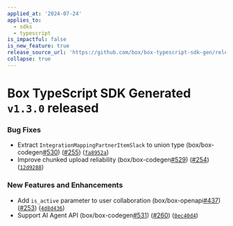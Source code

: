 ```yaml
---
applied_at: '2024-07-24'
applies_to:
  - sdks
  - typescript
is_impactful: false
is_new_feature: true
release_source_url: 'https://github.com/box/box-typescript-sdk-gen/releases/tag/v1.3.0'
collapse: true
---
```


# Box TypeScript SDK Generated `v1.3.0` released

### Bug Fixes

* Extract `IntegrationMappingPartnerItemSlack` to union type (box/box-codegen[#530][1]) ([#255][2]) ([`fa8952a`][3])
* Improve chunked upload reliability (box/box-codegen[#529][4]) ([#254][5]) ([`12d9288`][6])

### New Features and Enhancements

* Add `is_active` parameter to user collaboration (box/box-openapi[#437][7]) ([#253][8]) ([`4d8d436`][9])
* Support AI Agent API (box/box-codegen[#531][10]) ([#260][11]) ([`0ec40d4`][12])

[1]: https://github.com/box/box-typescript-sdk-gen/issues/530

[2]: https://github.com/box/box-typescript-sdk-gen/issues/255

[3]: https://github.com/box/box-typescript-sdk-gen/commit/fa8952a6582d9965bbb4ab66bbeff057f5c68851

[4]: https://github.com/box/box-typescript-sdk-gen/issues/529

[5]: https://github.com/box/box-typescript-sdk-gen/issues/254

[6]: https://github.com/box/box-typescript-sdk-gen/commit/12d928850e0a1cd60f336a9919474b9aaba33028

[7]: https://github.com/box/box-typescript-sdk-gen/issues/437

[8]: https://github.com/box/box-typescript-sdk-gen/issues/253

[9]: https://github.com/box/box-typescript-sdk-gen/commit/4d8d436977b3e487a47e7717626f1c0f2eb43227

[10]: https://github.com/box/box-typescript-sdk-gen/issues/531

[11]: https://github.com/box/box-typescript-sdk-gen/issues/260

[12]: https://github.com/box/box-typescript-sdk-gen/commit/0ec40d44c86a8a9cf4fe594966cfad1866be457c
